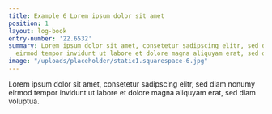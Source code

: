 ```yaml
---
title: Example 6 Lorem ipsum dolor sit amet
position: 1
layout: log-book
entry-number: '22.6532'
summary: Lorem ipsum dolor sit amet, consetetur sadipscing elitr, sed diam nonumy
  eirmod tempor invidunt ut labore et dolore magna aliquyam erat, sed diam voluptua.
image: "/uploads/placeholder/static1.squarespace-6.jpg"
---
```


Lorem ipsum dolor sit amet, consetetur sadipscing elitr, sed diam nonumy eirmod tempor invidunt ut labore et dolore magna aliquyam erat, sed diam voluptua.
